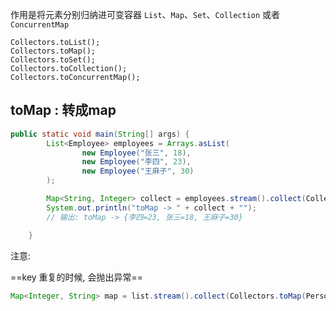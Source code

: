 

作用是将元素分别归纳进可变容器 `List`、`Map`、`Set`、`Collection` 或者`ConcurrentMap` 

```
Collectors.toList();
Collectors.toMap();
Collectors.toSet();
Collectors.toCollection();
Collectors.toConcurrentMap();
```



## toMap : 转成map

```java
public static void main(String[] args) {
        List<Employee> employees = Arrays.asList(
                new Employee("张三", 18),
                new Employee("李四", 23),
                new Employee("王麻子", 30)
        );

        Map<String, Integer> collect = employees.stream().collect(Collectors.toMap(Employee::getName, Employee::getAge));
        System.out.println("toMap -> " + collect + "");
        // 输出: toMap -> {李四=23, 张三=18, 王麻子=30}

    }
```

注意:

==key 重复的时候, 会抛出异常==

```java
Map<Integer, String> map = list.stream().collect(Collectors.toMap(Person::getId, Person::getName,(oldValue, newValue) -> newValue));
```



